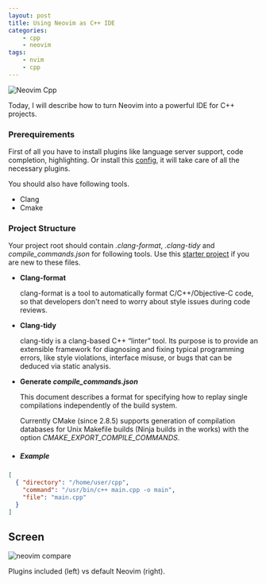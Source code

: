 ```yaml
---
layout: post
title: Using Neovim as C++ IDE
categories:
    - cpp
    - neovim
tags: 
    - nvim
    - cpp
---
```


![Neovim Cpp](https://raw.githubusercontent.com/lynxrenb/files/master/nvim_config.png)

Today, I will describe how to turn Neovim into a powerful IDE for C++ projects.

### Prerequirements

First of all you have to install plugins like language server support,
code completion, highlighting.
Or install this [config](https://github.com/lynxrenb/nvim#neovim-config),
it will take care of all the necessary plugins.

You should also have following tools.

* Clang
* Cmake

### Project Structure

Your project root should contain _.clang-format_, _.clang-tidy_ and _compile_commands.json_
for following tools. Use this [starter project](https://github.com/lynxrenb/cpp_starter_project)
if you are new to these files.

* **Clang-format**

  clang-format is a tool to automatically format C/C++/Objective-C code,
so that developers don't need to worry about style issues during code reviews.

* **Clang-tidy**

  clang-tidy is a clang-based C++ “linter” tool. Its purpose is to provide an
extensible framework for diagnosing and fixing typical programming errors,
like style violations, interface misuse, or bugs that can be deduced via static analysis.

* **Generate _compile_commands.json_**

  This document describes a format for specifying how to replay single compilations
independently of the build system.

  Currently CMake (since 2.8.5) supports generation of compilation databases
for Unix Makefile builds (Ninja builds in the works) with the option
_CMAKE_EXPORT_COMPILE_COMMANDS_.

* ##### Example

```json
[
  { "directory": "/home/user/cpp",
    "command": "/usr/bin/c++ main.cpp -o main",
    "file": "main.cpp" 
  }
]
```

## Screen

![neovim compare](https://raw.githubusercontent.com/lynxrenb/files/master/nvim_compare.png)

Plugins included (left) vs default Neovim (right).
